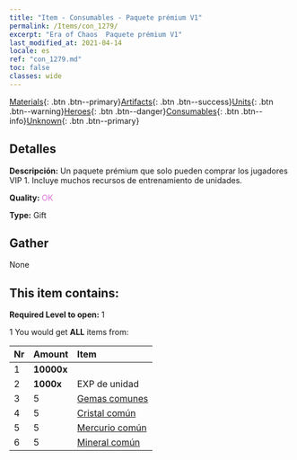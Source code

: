 ```yaml
---
title: "Item - Consumables - Paquete prémium V1"
permalink: /Items/con_1279/
excerpt: "Era of Chaos  Paquete prémium V1"
last_modified_at: 2021-04-14
locale: es
ref: "con_1279.md"
toc: false
classes: wide
---
```

 [Materials](/es/Items/){: .btn .btn--primary}[Artifacts](/es/Items/Artifacts/){: .btn .btn--success}[Units](/es/Items/Units/){: .btn .btn--warning}[Heroes](/es/Items/Heroes/){: .btn .btn--danger}[Consumables](/es/Items/Consumables/){: .btn .btn--info}[Unknown](/es/Items/Unknown/){: .btn .btn--primary}

## Detalles
 **Descripción:** Un paquete prémium que solo pueden comprar los jugadores VIP 1. Incluye muchos recursos de entrenamiento de unidades.

 **Quality:** <span style="color: #DA70D6">OK</span>

 **Type:** Gift

## Gather

  None

## This item contains:

 **Required Level to open:** 1

 1 You would get **ALL** items  from:

  | Nr | Amount |     Item    |
  |:---|:-------|:------------|
  | 1 |  **10000x** | <i class="fas fa-coins"/> |  | 
  | 2 |  **1000x** | EXP de unidad |  | 
  | 3 | 5 | [Gemas comunes](/es/Items/mat_10/) | 
  | 4 | 5 | [Cristal común](/es/Items/mat_11/) | 
  | 5 | 5 | [Mercurio común](/es/Items/mat_8/) | 
  | 6 | 5 | [Mineral común](/es/Items/mat_6/) | 

